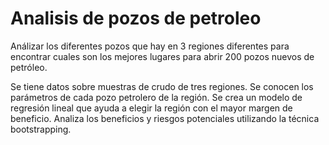 # Analisis de pozos de petroleo
Análizar los diferentes pozos que hay en 3 regiones diferentes para encontrar cuales son los mejores lugares para abrir 200 pozos nuevos de petróleo.

Se tiene datos sobre muestras de crudo de tres regiones. Se conocen los parámetros de cada pozo petrolero de la región. Se crea un modelo de regresión lineal que ayuda a elegir la región con el mayor margen de beneficio. Analiza los beneficios y riesgos potenciales utilizando la técnica bootstrapping.